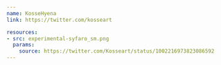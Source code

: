```yaml
---
name: KosseHyena
link: https://twitter.com/kosseart

resources:
- src: experimental-syfaro_sm.png
  params:
    source: https://twitter.com/Kosseart/status/1002216973823086592
---
```

